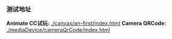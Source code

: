### 测试地址
**Animate CC试玩:** [./canvas/an-first/index.html](./canvas/an-first/index.html)
**Camera QRCode:** [./mediaDevice/cameraQrCode/index.html](./canvas/an-first/index.html)
